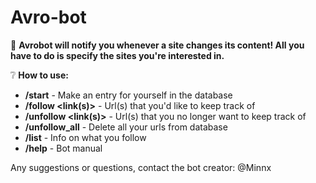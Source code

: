 # Avro-bot

💬 <b>Avrobot will notify you whenever a site changes its content! All you have to do is specify the sites you're interested in.</b>

❔ <b>How to use:</b> <br>
* <b>/start</b> - Make an entry for yourself in the database
* <b>/follow <link(s)></b> - Url(s) that you'd like to keep track of
* <b>/unfollow <link(s)></b> - Url(s) that you no longer want to keep track of
* <b>/unfollow_all</b> - Delete all your urls from database
* <b>/list</b> - Info on what you follow
* <b>/help</b> - Bot manual

Any suggestions or questions, contact the bot creator: @Minnx
